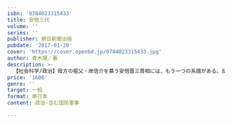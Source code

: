 ```yaml
---
isbn: '9784023315433'
title: 安倍三代
volume: ''
series: ''
publisher: 朝日新聞出版
pubdate: '2017-01-20'
cover: 'https://cover.openbd.jp/9784023315433.jpg'
author: 青木理／著
description: >-
  【社会科学/政治】母方の祖父・岸信介を慕う安倍晋三首相には、もう一つの系譜がある。反戦の政治家として軍部と闘った父方の祖父・寛、その跡を継ぎ若くして政治の道に入った父・晋太郎だ。彼らの足跡から「３代目」の空虚さを照らすアエラ連載に大幅加筆。
price: '1600'
genre: ''
target: 一般
format: 単行本
content: 政治-含む国防軍事

---
```

